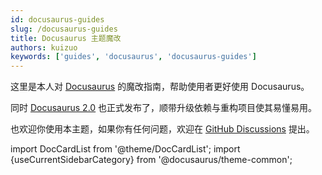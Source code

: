 ```yaml
---
id: docusaurus-guides
slug: /docusaurus-guides
title: Docusaurus 主题魔改
authors: kuizuo
keywords: ['guides', 'docusaurus', 'docusaurus-guides']
---
```


这里是本人对 [Docusaurus](https://docusaurus.io/) 的魔改指南，帮助使用者更好使用 Docusaurus。

同时 [Docusaurus 2.0](https://docusaurus.io/zh-CN/blog/2022/08/01/announcing-docusaurus-2.0) 也正式发布了，顺带升级依赖与重构项目使其易懂易用。

也欢迎你使用本主题，如果你有任何问题，欢迎在 [GitHub Discussions](https://github.com/ydaydayup/myblog/discussions) 提出。

import DocCardList from '@theme/DocCardList'; import {useCurrentSidebarCategory} from '@docusaurus/theme-common';

<DocCardList items={useCurrentSidebarCategory().items}/>
